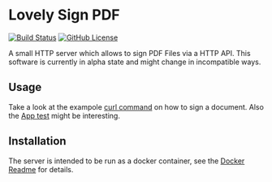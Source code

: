 # Lovely Sign PDF

[![Build Status](https://travis-ci.org/lovelysystems/lovely-signpdf.svg?branch=master)](https://travis-ci.org/lovelysystems/lovely-signpdf)
[![GitHub License](https://img.shields.io/badge/license-Apache%20License%202.0-blue.svg?style=flat)](http://www.apache.org/licenses/LICENSE-2.0)

A small HTTP server which allows to sign PDF Files via a HTTP API. This software is
currently in alpha state and might change in incompatible ways.

## Usage

Take a look at the exampole [curl command](./docker/sign.sh) on how to sign a document. Also the
[App test](./src/test/kotlin/com/lovelysystems/signpdf/AppKtTest.kt) might be interesting.

## Installation

The server is intended to be run as a docker container, see the [Docker Readme](./docker/README.md)
for details.
